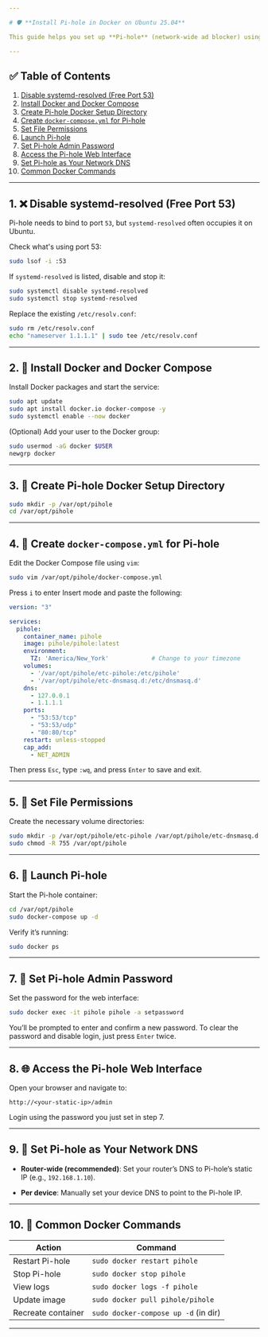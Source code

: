 ```yaml
---

# 🛡️ **Install Pi-hole in Docker on Ubuntu 25.04**

This guide helps you set up **Pi-hole** (network-wide ad blocker) using **Docker** on **Ubuntu 25.04**, with persistent data stored in `/var/opt/pihole`.

---
```


## ✅ Table of Contents

1. [Disable systemd-resolved (Free Port 53)](#1-disable-systemd-resolved-free-port-53)
2. [Install Docker and Docker Compose](#2-install-docker-and-docker-compose)
3. [Create Pi-hole Docker Setup Directory](#3-create-pi-hole-docker-setup-directory)
4. [Create `docker-compose.yml` for Pi-hole](#4-create-docker-composeyml-for-pi-hole)
5. [Set File Permissions](#5-set-file-permissions)
6. [Launch Pi-hole](#6-launch-pi-hole)
7. [Set Pi-hole Admin Password](#7-set-pi-hole-admin-password)
8. [Access the Pi-hole Web Interface](#8-access-the-pi-hole-web-interface)
9. [Set Pi-hole as Your Network DNS](#9-set-pi-hole-as-your-network-dns)
10. [Common Docker Commands](#10-common-docker-commands)

---

## 1. ❌ Disable systemd-resolved (Free Port 53)

Pi-hole needs to bind to port `53`, but `systemd-resolved` often occupies it on Ubuntu.

Check what's using port 53:

```bash
sudo lsof -i :53
```

If `systemd-resolved` is listed, disable and stop it:

```bash
sudo systemctl disable systemd-resolved
sudo systemctl stop systemd-resolved
```

Replace the existing `/etc/resolv.conf`:

```bash
sudo rm /etc/resolv.conf
echo "nameserver 1.1.1.1" | sudo tee /etc/resolv.conf
```

---

## 2. 🐳 Install Docker and Docker Compose

Install Docker packages and start the service:

```bash
sudo apt update
sudo apt install docker.io docker-compose -y
sudo systemctl enable --now docker
```

(Optional) Add your user to the Docker group:

```bash
sudo usermod -aG docker $USER
newgrp docker
```

---

## 3. 📁 Create Pi-hole Docker Setup Directory

```bash
sudo mkdir -p /var/opt/pihole
cd /var/opt/pihole
```

---

## 4. 📝 Create `docker-compose.yml` for Pi-hole

Edit the Docker Compose file using `vim`:

```bash
sudo vim /var/opt/pihole/docker-compose.yml
```

Press `i` to enter Insert mode and paste the following:

```yaml
version: "3"

services:
  pihole:
    container_name: pihole
    image: pihole/pihole:latest
    environment:
      TZ: 'America/New_York'            # Change to your timezone
    volumes:
      - '/var/opt/pihole/etc-pihole:/etc/pihole'
      - '/var/opt/pihole/etc-dnsmasq.d:/etc/dnsmasq.d'
    dns:
      - 127.0.0.1
      - 1.1.1.1
    ports:
      - "53:53/tcp"
      - "53:53/udp"
      - "80:80/tcp"
    restart: unless-stopped
    cap_add:
      - NET_ADMIN
```

Then press `Esc`, type `:wq`, and press `Enter` to save and exit.

---

## 5. 🔐 Set File Permissions

Create the necessary volume directories:

```bash
sudo mkdir -p /var/opt/pihole/etc-pihole /var/opt/pihole/etc-dnsmasq.d
sudo chmod -R 755 /var/opt/pihole
```

---

## 6. 🚀 Launch Pi-hole

Start the Pi-hole container:

```bash
cd /var/opt/pihole
sudo docker-compose up -d
```

Verify it’s running:

```bash
sudo docker ps
```

---

## 7. 🔑 Set Pi-hole Admin Password

Set the password for the web interface:

```bash
sudo docker exec -it pihole pihole -a setpassword
```

You’ll be prompted to enter and confirm a new password.
To clear the password and disable login, just press `Enter` twice.

---

## 8. 🌐 Access the Pi-hole Web Interface

Open your browser and navigate to:

```
http://<your-static-ip>/admin
```

Login using the password you just set in step 7.

---

## 9. 📡 Set Pi-hole as Your Network DNS

* **Router-wide (recommended)**:
  Set your router’s DNS to Pi-hole’s static IP (e.g., `192.168.1.10`).

* **Per device**:
  Manually set your device DNS to point to the Pi-hole IP.

---

## 10. 🔄 Common Docker Commands

| Action             | Command                              |
| ------------------ | ------------------------------------ |
| Restart Pi-hole    | `sudo docker restart pihole`         |
| Stop Pi-hole       | `sudo docker stop pihole`            |
| View logs          | `sudo docker logs -f pihole`         |
| Update image       | `sudo docker pull pihole/pihole`     |
| Recreate container | `sudo docker-compose up -d` (in dir) |

---
